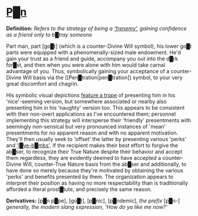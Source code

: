 # **[P█n](https://en.wikipedia.org/wiki/Pan_(god))**

**Definition:** *Refers to the strategy of being a ['frenemy'](https://en.wikipedia.org/wiki/Frenemy), gaining confidence as a friend only to b█tray someone*

Part man, part [go█t] (which is a counter-Divine Will symbol), his lower go█t parts were equipped with a phenomenally-sized male endowment.  He'd gain your trust as a friend and guide, accompany you out into the d█rk for█st, and then when you were alone with him would take carnal advantage of you.  Thus, symbolically gaining your acceptance of a counter-Divine Will basis via the [[Pen█tration|pen█tration]] symbol, to your very great discomfort and chagrin.

His symbolic visual depictions [feature a trope](https://www.youtube.com/watch?v=eDrscByKEUQ&t=27m7s]) of presenting him in his 'nice'-seeming version, but somewhere associated or nearby also presenting him in his 'naughty' version too.  This appears to be consistent with their non-overt applications as I've encountered them; personnel implementing this strategy will intersperse their 'friendly' presentments with seemingly non-sensical but very pronounced instances of 'mean' presentments for no apparent reason and with no apparent motivation.  They'll then usually seek to 'offset' the latter by presenting various 'perks' and ['l█ve-b█mbs'](https://en.wikipedia.org/wiki/Love_bombing).  If the recipient makes their best effort to forgive the ab█ser, to recognize their True Nature despite their behavior and accept them regardless, they are evidently deemed to have accepted a counter-Divine Will, counter-True Nature basis from the ab█ser and additionally, to have done so merely because they're motivated by obtaining the various 'perks' and benefits presented by them.  The organization appears to interpret their position as having no more respectability than is traditionally afforded a literal prost█tute, and precisely the same reason.

**Derivatives:** [p█n p█pe], [go█t], [p█nic], [p█ndemic], *the prefix* [p█n-] *generally, the modern slang expression, 'How do ya like me now?'*
